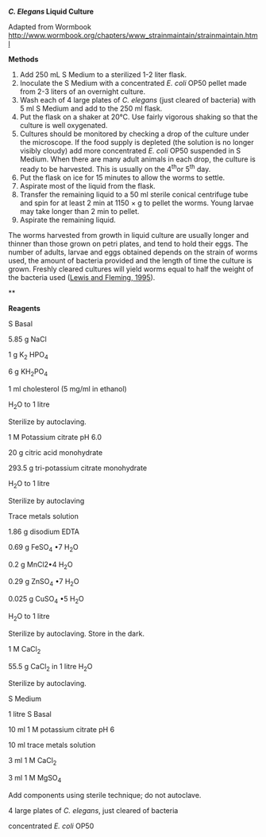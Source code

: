﻿
***C. Elegans* Liquid Culture**

Adapted from Wormbook <http://www.wormbook.org/chapters/www_strainmaintain/strainmaintain.html>

**Methods**

1. Add 250 mL S Medium to a sterilized 1-2 liter flask.
1. Inoculate the S Medium with a concentrated *E. coli* OP50 pellet made from 2-3 liters of an overnight culture.
1. Wash each of 4 large plates of *C. elegans* (just cleared of bacteria) with 5 ml S Medium and add to the 250 ml flask.
1. Put the flask on a shaker at 20°C. Use fairly vigorous shaking so that the culture is well oxygenated.
1. Cultures should be monitored by checking a drop of the culture under the microscope. If the food supply is depleted (the solution is no longer visibly cloudy) add more concentrated *E. coli* OP50 suspended in S Medium. When there are many adult animals in each drop, the culture is ready to be harvested. This is usually on the 4<sup>th</sup>or 5<sup>th</sup> day.
1. Put the flask on ice for 15 minutes to allow the worms to settle.
1. Aspirate most of the liquid from the flask.
1. Transfer the remaining liquid to a 50 ml sterile conical centrifuge tube and spin for at least 2 min at 1150 × g to pellet the worms. Young larvae may take longer than 2 min to pellet.
1. Aspirate the remaining liquid.

The worms harvested from growth in liquid culture are usually longer and thinner than those grown on petri plates, and tend to hold their eggs. The number of adults, larvae and eggs obtained depends on the strain of worms used, the amount of bacteria provided and the length of time the culture is grown. Freshly cleared cultures will yield worms equal to half the weight of the bacteria used ([Lewis and Fleming, 1995](http://www.wormbook.org/chapters/www_strainmaintain/strainmaintain.html#bib7)).

**

**Reagents**

S Basal 

5\.85 g NaCl

1 g K<sub>2</sub> HPO<sub>4</sub>

6 g KH<sub>2</sub>PO<sub>4</sub>

1 ml cholesterol (5 mg/ml in ethanol)

H<sub>2</sub>O to 1 litre

Sterilize by autoclaving.

1 M Potassium citrate pH 6.0 

20 g citric acid monohydrate

293\.5 g tri-potassium citrate monohydrate

H<sub>2</sub>O to 1 litre

Sterilize by autoclaving

Trace metals solution

1\.86 g disodium EDTA

0\.69 g FeSO<sub>4</sub> •7 H<sub>2</sub>O

0\.2 g MnCl2•4 H<sub>2</sub>O

0\.29 g ZnSO<sub>4</sub> •7 H<sub>2</sub>O

0\.025 g CuSO<sub>4</sub> •5 H<sub>2</sub>O

H<sub>2</sub>O to 1 litre

Sterilize by autoclaving. Store in the dark.

1 M CaCl<sub>2</sub> 

55\.5 g CaCl<sub>2</sub> in 1 litre H<sub>2</sub>O

Sterilize by autoclaving.

S Medium

1 litre S Basal

10 ml 1 M potassium citrate pH 6

10 ml trace metals solution

3 ml 1 M CaCl<sub>2</sub>

3 ml 1 M MgSO<sub>4</sub>

Add components using sterile technique; do not autoclave.

4 large plates of *C. elegans*, just cleared of bacteria

concentrated *E. coli* OP50

